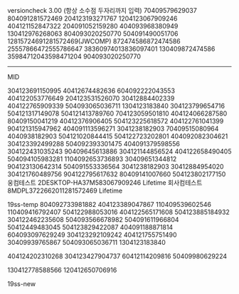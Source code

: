 versioncheck 3.00 (항상 소수점 두자리까지 입력)
70409579629037 804091281572469 204123193271767 1204123067909246 404121152847322 204091052159280 404093968380949 130412976268063 
804093020250770 504091490051706
12815724691281572469(JWCOMP)  872474586872474586  25557866472555786647 38360974013836097401 130409872474586 35984712043598471204
904093020250770 


-------------------------------
MID

304123691150995
40412674482636
604092222043553
404122053776649
204123531526070
30412884402339
404122765909339
504093065036711
1304123183840
304123799654716
504121317149078 
504121413789760
704123059501810
404124066287580
80409150041219
40412376906405
504123225618572
404122761041399
904121315947962
404091113596271
3041238182903
70409515080964
4040938182903
504121020844415
504122723202801
404092082304621
304123392499288
504092393301475
404091379598556
304122431035243
90409645613886
304121144856524
404122658490405
504094105983281
1104092653736893
30409651344812
904123130642314
504091553336564
3041238182903
30412884954020
304121760489756
904122795617632
80409141007660
504123802177150
웅컴테스트 2DESKTOP-HA37M583067909246 Lifetime
회사컴테스트 8MDPL3722662011281572469 Lifetime

19ss-temp
804092733981882
404123389047867
110409539602546
110409416792407
504122988053016
404122565171608
504123885184932
304122462235608
504093566678982
504091611966804
50412449483045
504123829422087
404091188871814
604093097629249
304123292109242
404121755751490
30409939765867
504093065036711
1304123183840

404124202310268
304123427904737
60412114209816
50409980629224

130412778588566
120412650706916


19ss-new
